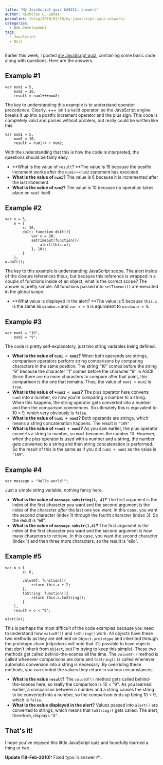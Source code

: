 ```yaml
---
title: "My JavaScript quiz &#8211; answers"
author: Nicholas C. Zakas
permalink: /blog/2010/02/18/my-javascript-quiz-answers/
categories:
  - Web Development
tags:
  - JavaScript
  - Quiz
---
```

Earlier this week, I posted [my JavaScript quiz][1], containing some basic code along with questions. Here are the answers.

## Example #1

    var num1 = 5,
        num2 = 10,
        result = num1+++num2;

The key to understanding this example is to understand operator precedence. Clearly, +++ isn't a valid operator, so the JavaScript engine breaks it up into a postfix increment operator and the plus sign. This code is completely valid and parses without problem, but really could be written like this:

    var num1 = 5,
        num2 = 10,
        result = num1++ + num2;

With the understanding that this is how the code is interpreted, the questions should be fairly easy.

  * **What is the value of `result`? **The value is 15 because the postfix increment works after the `num1+++num2` statement has executed.
  * **What is the value of `num1`?** The value is 6 because it is incremented after the last statement.
  * **What is the value of `num2`?** The value is 10 because no operation takes place on `num2` itself.

## Example #2

    var x = 5,
        o = {
            x: 10,
            doIt: function doIt(){
                var x = 20;
                setTimeout(function(){
                    alert(this.x);
                }, 10);
            }
        };
    o.doIt();

The key to this example is understanding JavaScript scope. The alert inside of the closure references this.x, but because this reference is wrapped in a couple of functions inside of an object, what is the correct scope? The answer is pretty simple. All functions passed into `setTimeout()` are executed in the global scope.

  * **What value is displayed in the alert? **The value is 5 because `this.x` is the same as `window.x` and `var x = 5` is equivalent to `window.x = 5`.

## Example #3

    var num1 = "10",
        num2 = "9";

The code is pretty self-explanatory, just two string variables being defined.

  * **What is the value of `num1 < num2`?** When both operands are strings, comparison operators perform string comparisons by comparing characters in the same position. The string &#8220;10&#8243; comes before the string &#8220;9&#8243; because the character &#8220;1&#8243; comes before the character &#8220;9&#8243; in ASCII. Since there are no more characters to compare after that point, this comparison is the one that remains. Thus, the value of `num1 < num2` is `true`.
  * **What is the value of `+num1 < num2`?** The plus operator here converts `num1` into a number, so now you're comparing a number to a string. When this happens, the string operator gets converted into a number and then the comparison commences. So ultimately this is equivalent to 10 < 9, which very obviously is `false`.
  * **What is the value of `num1 + num2`?** Both operands are strings, which means a string concatenation happens. The result is `"109"`.
  * **What is the value of `+num1 + num2`?** As you saw earlier, the plus operator converts a string to number, so `num1` becomes the number 10. However, when the plus operator is used with a number and a string, the number gets converted to a string and then string concatenation is performed. So the result of this is the same as if you did `num1 + num2` as the value is `"109"`.

## Example #4

    var message = "Hello world!";

Just a simple string variable, nothing fancy here.

  * **What is the value of `message.substring(1, 4)`?** The first argument is the index of the first character you want and the second argument is the index of the character *after* the last one you want. In this case, you want the second character (index 1) through the fourth character (index 3). So the result is &#8220;ell&#8221;.
  * **What is the value of `message.substr(1,4)`?** The first argument is the index of the first character you want and the second argument is how many characters to retrieve. In this case, you want the second character (index 1) and then three more characters, so the result is &#8220;ello&#8221;.

## Example #5

    var o = {
            x: 8,
    
            valueOf: function(){
                return this.x + 2;
            },
            toString: function(){
                return this.x.toString();
            }
        },
        result = o < "9";
    
    alert(o);

This is perhaps the most difficult of the code examples because you need to understand how `valueOf()` and `toString()` work. All objects have these two methods as they are defined on `Object.prototype` and inherited through the prototype chain (nitpickers will note that it's possible to have objects that don't inherit from `Object`, but I'm trying to keep this simple). These two methods get called behind-the-scenes all the time. The `valueOf()` method is called whenever comparisons are done and `toString()` is called whenever automatic conversion into a string is necessary. By overriding these methods, you can control the values they return in various circumstances.

  * **What is the value `result`?** The `valueOf()` method gets called behind-the-scenes here, so really the comparison is 10 < &#8220;9&#8243;. As you learned earlier, a comparison between a number and a string causes the string to be converted into a number, so the comparison ends up being 10 < 9, which is `false`.
  * **What is the value displayed in the alert?** Values passed into `alert()` are converted to strings, which means that `toString()` gets called. The alert, therefore, displays `"8"`.

## That's it!

I hope you've enjoyed this little JavaScript quiz and hopefully learned a thing or two.

**Update (18-Feb-2010):** Fixed typo in answer #1.

 [1]: https://humanwhocodes.com/blog/2010/02/16/my-javascript-quiz/
